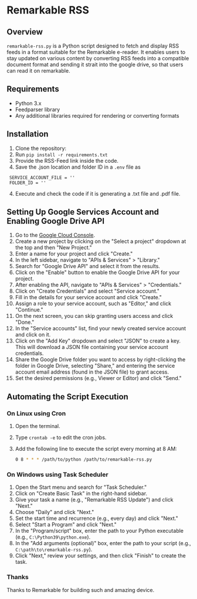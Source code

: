 # Remarkable RSS

## Overview
`remarkable-rss.py` is a Python script designed to fetch and display RSS feeds in a format suitable for the Remarkable e-reader. It enables users to stay updated on various content by converting RSS feeds into a compatible document format and sending it strait into the google drive, so that users can read it on remarkable.

## Requirements
- Python 3.x
- Feedparser library
- Any additional libraries required for rendering or converting formats

## Installation
1. Clone the repository:
2. Run `pip install -r requirements.txt`
3. Provide the RSS-Feed link inside the code.
4. Save the .json location and folder ID in a `.env` file as 
```
 SERVICE_ACCOUNT_FILE = ''
 FOLDER_ID = '' 
 ```
4. Execute and check the code if it is generating a .txt file and .pdf file.

## Setting Up Google Services Account and Enabling Google Drive API

1. Go to the [Google Cloud Console](https://console.cloud.google.com/).
2. Create a new project by clicking on the "Select a project" dropdown at the top and then "New Project."
3. Enter a name for your project and click "Create."
4. In the left sidebar, navigate to "APIs & Services" > "Library."
5. Search for "Google Drive API" and select it from the results.
6. Click on the "Enable" button to enable the Google Drive API for your project.
7. After enabling the API, navigate to "APIs & Services" > "Credentials."
8. Click on "Create Credentials" and select "Service account."
9. Fill in the details for your service account and click "Create."
10. Assign a role to your service account, such as "Editor," and click "Continue."
11. On the next screen, you can skip granting users access and click "Done."
12. In the "Service accounts" list, find your newly created service account and click on it.
13. Click on the "Add Key" dropdown and select "JSON" to create a key. This will download a JSON file containing your service account credentials.
14. Share the Google Drive folder you want to access by right-clicking the folder in Google Drive, selecting "Share," and entering the service account email address (found in the JSON file) to grant access.
15. Set the desired permissions (e.g., Viewer or Editor) and click "Send."

## Automating the Script Execution

### On Linux using Cron

1. Open the terminal.
2. Type `crontab -e` to edit the cron jobs.
3. Add the following line to execute the script every morning at 8 AM:

   ```bash
   0 8 * * * /path/to/python /path/to/remarkable-rss.py
   ```

### On Windows using Task Scheduler

1. Open the Start menu and search for "Task Scheduler."
2. Click on "Create Basic Task" in the right-hand sidebar.
3. Give your task a name (e.g., "Remarkable RSS Update") and click "Next."
4. Choose "Daily" and click "Next."
5. Set the start time and recurrence (e.g., every day) and click "Next."
6. Select "Start a Program" and click "Next."
7. In the "Program/script" box, enter the path to your Python executable (e.g., `C:\Python39\python.exe`).
8. In the "Add arguments (optional)" box, enter the path to your script (e.g., `C:\path\to\remarkable-rss.py`).
9. Click "Next," review your settings, and then click "Finish" to create the task.


### Thanks
Thanks to Remarkable for building such and amazing device.
